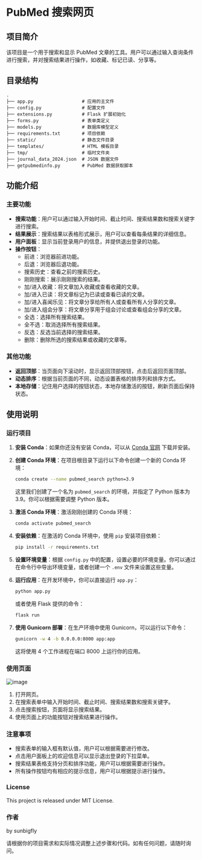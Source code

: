 # PubMed 搜索网页

## 项目简介
该项目是一个用于搜索和显示 PubMed 文章的工具。用户可以通过输入查询条件进行搜索，并对搜索结果进行操作，如收藏、标记已读、分享等。

## 目录结构

```
.
├── app.py                  # 应用的主文件
├── config.py               # 配置文件
├── extensions.py           # Flask 扩展初始化
├── forms.py                # 表单类定义
├── models.py               # 数据库模型定义
├── requirements.txt        # 项目依赖
├── static/                 # 静态文件目录
├── templates/              # HTML 模板目录
├── tmp/                    # 临时文件夹
├── journal_data_2024.json  # JSON 数据文件
├── getpubmedinfo.py        # PubMed 数据获取脚本
```

## 功能介绍

### 主要功能

- **搜索功能**：用户可以通过输入开始时间、截止时间、搜索结果数和搜索关键字进行搜索。
- **结果展示**：搜索结果以表格形式展示，用户可以查看每条结果的详细信息。
- **用户面板**：显示当前登录用户的信息，并提供退出登录的功能。
- **操作按钮**：
  - 前进：浏览器前进功能。
  - 后退：浏览器后退功能。
  - 搜索历史：查看之前的搜索历史。
  - 刚刚搜索：展示刚刚搜索的结果。
  - 加/进入收藏：将文章加入收藏或查看收藏的文章。
  - 加/进入已读：将文章标记为已读或查看已读的文章。
  - 加/进入喜闻乐见：将文章分享给所有人或查看所有人分享的文章。
  - 加/进入组会分享：将文章分享用于组会讨论或查看组会分享的文章。
  - 全选：选择所有搜索结果。
  - 全不选：取消选择所有搜索结果。
  - 反选：反选当前选择的搜索结果。
  - 删除：删除所选的搜索结果或收藏的文章等。

### 其他功能

- **返回顶部**：当页面向下滚动时，显示返回顶部按钮，点击后返回页面顶部。
- **动态排序**：根据当前页面的不同，动态设置表格的排序列和排序方式。
- **本地存储**：记住用户选择的按钮状态，本地存储激活的按钮，刷新页面后保持状态。

## 使用说明

### 运行项目

1. **安装 Conda**：如果你还没有安装 Conda，可以从 [Conda 官网](https://docs.conda.io/projects/conda/en/latest/user-guide/install/index.html) 下载并安装。

2. **创建 Conda 环境**：在项目根目录下运行以下命令创建一个新的 Conda 环境：

   ```bash
   conda create --name pubmed_search python=3.9
   ```

   这里我们创建了一个名为 `pubmed_search` 的环境，并指定了 Python 版本为 3.9。你可以根据需要调整 Python 版本。

3. **激活 Conda 环境**：激活刚刚创建的 Conda 环境：

   ```bash
   conda activate pubmed_search
   ```

4. **安装依赖**：在激活的 Conda 环境中，使用 `pip` 安装项目依赖：

   ```bash
   pip install -r requirements.txt
   ```

5. **设置环境变量**：根据 `config.py` 中的配置，设置必要的环境变量。你可以通过在命令行中导出环境变量，或者创建一个 `.env` 文件来设置这些变量。

6. **运行应用**：在开发环境中，你可以直接运行 `app.py`：

   ```bash
   python app.py
   ```

   或者使用 Flask 提供的命令：

   ```bash
   flask run
   ```

7. **使用 Gunicorn 部署**：在生产环境中使用 Gunicorn，可以运行以下命令：

   ```bash
   gunicorn -w 4 -b 0.0.0.0:8000 app:app
   ```

   这将使用 4 个工作进程在端口 8000 上运行你的应用。


### 使用页面

![image](https://github.com/sunbigfly/pubmed-searcher/assets/58769230/1f7667c7-40cf-42b7-9d2d-05f124cbcce7)

1. 打开网页。
2. 在搜索表单中输入开始时间、截止时间、搜索结果数和搜索关键字。
3. 点击搜索按钮，页面将显示搜索结果。
4. 使用页面上的功能按钮对搜索结果进行操作。

### 注意事项

- 搜索表单的输入框有默认值，用户可以根据需要进行修改。
- 点击用户面板上的欢迎信息可以显示退出登录的下拉菜单。
- 搜索结果表格支持分页和排序功能，用户可以根据需要进行操作。
- 所有操作按钮均有相应的提示信息，用户可以根据提示进行操作。



### License
This project is released under MIT License.


### 作者

by sunbigfly

请根据你的项目需求和实际情况调整上述步骤和代码。如有任何问题，请随时询问。
